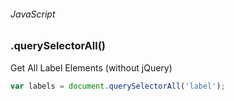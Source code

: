 ###### JavaScript
### .querySelectorAll()

Get All Label Elements (without jQuery)
``` javascript
var labels = document.querySelectorAll('label');
```

